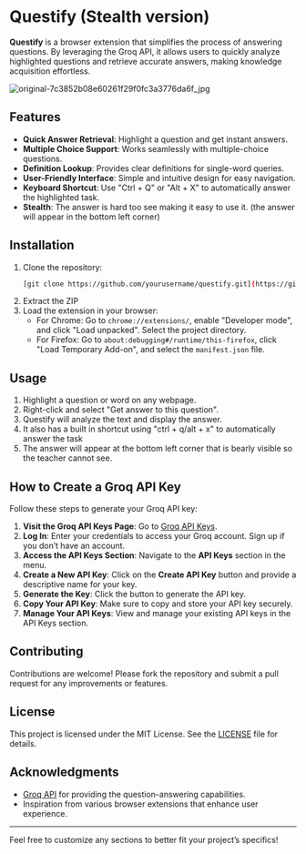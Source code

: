 # Questify (Stealth version)

**Questify** is a browser extension that simplifies the process of answering questions. By leveraging the Groq API, it allows users to quickly analyze highlighted questions and retrieve accurate answers, making knowledge acquisition effortless.

![original-7c3852b08e60261f29f0fc3a3776da6f_jpg](https://github.com/user-attachments/assets/4f0795c5-81a9-4b49-9a65-ccca129fe8e9)

## Features

- **Quick Answer Retrieval**: Highlight a question and get instant answers.
- **Multiple Choice Support**: Works seamlessly with multiple-choice questions.
- **Definition Lookup**: Provides clear definitions for single-word queries.
- **User-Friendly Interface**: Simple and intuitive design for easy navigation.
- **Keyboard Shortcut**: Use "Ctrl + Q" or "Alt + X" to automatically answer the highlighted task.
- **Stealth**: The answer is hard too see making it easy to use it. (the answer will appear in the bottom left corner) 


## Installation

1. Clone the repository:
   ```bash
   [git clone https://github.com/yourusername/questify.git](https://github.com/xtofuub/Solveify.git)
   ```
2. Extract the ZIP
3. Load the extension in your browser:
   - For Chrome: Go to `chrome://extensions/`, enable "Developer mode", and click "Load unpacked". Select the project directory.
   - For Firefox: Go to `about:debugging#/runtime/this-firefox`, click "Load Temporary Add-on", and select the `manifest.json` file.

## Usage

1. Highlight a question or word on any webpage.
2. Right-click and select "Get answer to this question".
3. Questify will analyze the text and display the answer.
4. It also has a built in shortcut using "ctrl + q/alt + x" to automatically answer the task
5. The answer will appear at the bottom left corner that is bearly visible so the teacher cannot see.


## How to Create a Groq API Key

Follow these steps to generate your Groq API key:

1. **Visit the Groq API Keys Page**: Go to [Groq API Keys](https://console.groq.com/keys).
2. **Log In**: Enter your credentials to access your Groq account. Sign up if you don’t have an account.
3. **Access the API Keys Section**: Navigate to the **API Keys** section in the menu.
4. **Create a New API Key**: Click on the **Create API Key** button and provide a descriptive name for your key.
5. **Generate the Key**: Click the button to generate the API key.
6. **Copy Your API Key**: Make sure to copy and store your API key securely.
7. **Manage Your API Keys**: View and manage your existing API keys in the API Keys section.

## Contributing

Contributions are welcome! Please fork the repository and submit a pull request for any improvements or features.

## License

This project is licensed under the MIT License. See the [LICENSE](LICENSE) file for details.

## Acknowledgments

- [Groq API](https://groq.com) for providing the question-answering capabilities.
- Inspiration from various browser extensions that enhance user experience.

---

Feel free to customize any sections to better fit your project’s specifics!
